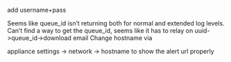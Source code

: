add username+pass

Seems like queue_id isn’t returning both for normal and extended log levels.
Can’t find a way to get the queue_id, seems like it has to relay on uuid->queue_id->download email
Change hostname via 

appliance settings -> network -> hostname to show the alert url properly
